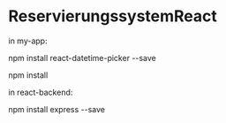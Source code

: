 # ReservierungssystemReact

in my-app:

npm install react-datetime-picker --save

npm install



in react-backend:

npm install express --save
